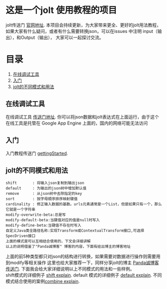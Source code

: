 # 这是一个jolt 使用教程的项目
jolt传送门  [官网地址](https://github.com/bazaarvoice/jolt).
本项目会持续更新，为大家带来更全、更好的jolt用法教程，如果大家有什么疑问，或者有什么需要转换json，可以在issues 中注明 input（输出），和Output（输出），
大家可以一起探讨交流。

# 目录
   1. [在线调试工具](#demo)
   2. [入门](#getting_started)
   3. [jolt的不同模式和用法](#jolt_type)



##  <a name="demo"></a> 在线调试工具
在线调试工具 [传送门地址](http://jolt-demo.appspot.com/).
你可以将json数据和jolt表达式在上面运行，由于这个在线工具是托管在 Google App Engine 上面的，国内的网络可能无法访问

## <a name="getting_started"></a> 入门
入门教程传送门 [gettingStarted](gettingStarted.md).
## <a name="jolt_type"></a> jolt的不同模式和用法
```
shift       : 将输入json复制到输出json
default     : 为输出的json树中增加默认值
remove      : 从json树中去除指定的key
sort        : 按字母顺序排序映射键值
cardinality : 修正输入数据的基数。urls元素通常是一个List，但是如果只有一个，那么它就是一个字符串
modify-overwrite-beta:总是写
modify-default-beta:当键值对应的值是null时写入
modify-define-beta:当键值不存在时写入
自定义Java类全路径名称:实现Transform或ContextualTransform接口,可选择SpecDriven接口
上面的模式是可以互相结合使用的，下文会详细讲解
以上的说明借鉴了"Panda诚博客" 博客的内容，下面有给出博主的博客地址
```
上面的前5种类型都只对json的结构进行转换，如果需要对数据进行操作则需要用到modify等相关操作
这里也给大家推荐一下，同样分享jolt的博主 [Panda诚博客 传送门](https://zhangchengk.gitee.io/jolt/JsonJolt%E6%95%99%E7%A8%8B/#%E6%A6%82%E8%A7%88).
下面我会给大家详细说明以上不同模式的用法和一些样例。  
shift模式的详细例子 [shift explain](src/test/resources/docs/shift/shift.md).
default 模式的详细例子 [default explain](src/test/resources/docs/default/default.md).
不同模式结合使用的案例[combine explain](src/test/resources/docs/combine/combine.md).
